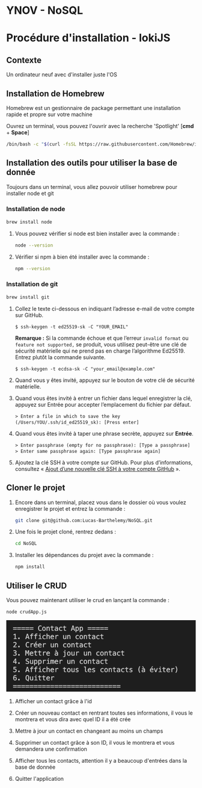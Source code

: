 # YNOV - NoSQL
# Procédure d'installation - lokiJS

## Contexte

Un ordinateur neuf avec d'installer juste l'OS

## Installation de Homebrew 

Homebrew est un gestionnaire de package permettant une installation rapide et propre sur votre machine

Ouvrez un terminal, vous pouvez l'ouvrir avec la recherche 'Spotlight' [**cmd** + **Space**]

```bash
/bin/bash -c "$(curl -fsSL https://raw.githubusercontent.com/Homebrew/install/master/install.sh)"
```

## Installation des outils pour utiliser la base de donnée

Toujours dans un terminal, vous allez pouvoir utiliser homebrew pour installer node et git

### Installation de node

```bash
brew install node
```

1. Vous pouvez vérifier si node est bien installer avec la commande :
	```bash
	node --version
	```

2. Vérifier si npm à bien été installer avec la commande  :
	```bash
	npm --version
	```

### Installation de git

```bash
brew install git
```
1.  Collez le texte ci-dessous en indiquant l’adresse e-mail de votre compte sur GitHub.
    
    ```shell
    $ ssh-keygen -t ed25519-sk -C "YOUR_EMAIL"
    ```
    
    **Remarque :**  Si la commande échoue et que l’erreur  `invalid format`  ou  `feature not supported,`  se produit, vous utilisez peut-être une clé de sécurité matérielle qui ne prend pas en charge l’algorithme Ed25519. Entrez plutôt la commande suivante.
    
    ```shell
    $ ssh-keygen -t ecdsa-sk -C "your_email@example.com"
    ```
    
2.  Quand vous y êtes invité, appuyez sur le bouton de votre clé de sécurité matérielle.
    
3.  Quand vous êtes invité à entrer un fichier dans lequel enregistrer la clé, appuyez sur Entrée pour accepter l’emplacement du fichier par défaut.
    
    ```shell
    > Enter a file in which to save the key (/Users/YOU/.ssh/id_ed25519_sk): [Press enter]
    ```
    
4.  Quand vous êtes invité à taper une phrase secrète, appuyez sur  **Entrée**.
    
    ```shell
    > Enter passphrase (empty for no passphrase): [Type a passphrase]
    > Enter same passphrase again: [Type passphrase again]
    ```
    
5.  Ajoutez la clé SSH à votre compte sur GitHub. Pour plus d’informations, consultez « [Ajout d’une nouvelle clé SSH à votre compte GitHub](https://docs.github.com/fr/authentication/connecting-to-github-with-ssh/adding-a-new-ssh-key-to-your-github-account) ».



## Cloner le projet

1. Encore dans un terminal, placez vous dans le dossier où vous voulez enregistrer le projet et entrez la commande :
	```bash
	git clone git@github.com:Lucas-Barthelemy/NoSQL.git
	```

2. Une fois le projet cloné, rentrez dedans :
	```bash
	cd NoSQL
	```

3. Installer les dépendances du projet avec la commande :
	```bash
	npm install
	```

## Utiliser le CRUD

Vous pouvez maintenant utiliser le crud en lançant la commande :

```bash
node crudApp.js
```

![Console Application](/consoleApp.png)

1. Afficher un contact grâce à l'id

2. Créer un nouveau contact en rentrant toutes ses informations, il vous le montrera et vous dira avec quel ID il a été crée

3. Mettre à jour un contact en changeant au moins un champs

4. Supprimer un contact grâce à son ID, il vous le montrera et vous demandera une confirmation

5. Afficher tous les contacts, attention il y a beaucoup d'entrées dans la base de donnée

6. Quitter l'application